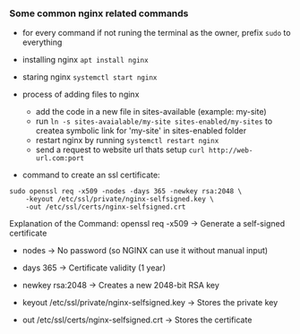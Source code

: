 ### Some common nginx related commands

- for every command if not runing the terminal as the owner, prefix `sudo` to everything

- installing nginx `apt install nginx`
- staring nginx `systemctl start nginx `
- process of adding files to nginx

  - add the code in a new file in sites-available (example: my-site)
  - run `ln -s sites-avaialable/my-site sites-enabled/my-sites` to createa symbolic link for 'my-site' in sites-enabled folder
  - restart nginx by running `systemctl restart nginx`
  - send a request to website url thats setup `curl http://web-url.com:port`

- command to create an ssl certificate:

```
sudo openssl req -x509 -nodes -days 365 -newkey rsa:2048 \
    -keyout /etc/ssl/private/nginx-selfsigned.key \
    -out /etc/ssl/certs/nginx-selfsigned.crt
```

Explanation of the Command:
openssl req -x509 → Generate a self-signed certificate

- nodes → No password (so NGINX can use it without manual input)

- days 365 → Certificate validity (1 year)

- newkey rsa:2048 → Creates a new 2048-bit RSA key

- keyout /etc/ssl/private/nginx-selfsigned.key → Stores the private key

- out /etc/ssl/certs/nginx-selfsigned.crt → Stores the certificate
